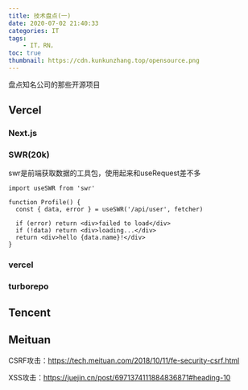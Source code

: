 ```yaml
---
title: 技术盘点(一)
date: 2020-07-02 21:40:33
categories: IT
tags:
    - IT，RN，
toc: true
thumbnail: https://cdn.kunkunzhang.top/opensource.png
---
```


盘点知名公司的那些开源项目　　

<!--more-->

## Vercel



### Next.js



### SWR(20k)

swr是前端获取数据的工具包，使用起来和useRequest差不多

```react
import useSWR from 'swr'

function Profile() {
  const { data, error } = useSWR('/api/user', fetcher)

  if (error) return <div>failed to load</div>
  if (!data) return <div>loading...</div>
  return <div>hello {data.name}!</div>
}
```



### vercel



### turborepo



## Tencent



## Meituan

CSRF攻击：https://tech.meituan.com/2018/10/11/fe-security-csrf.html

XSS攻击：https://juejin.cn/post/6971374111884836871#heading-10



